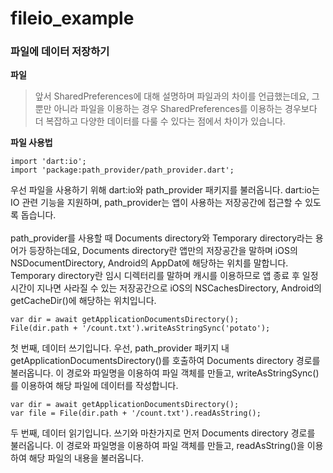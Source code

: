 # fileio_example

<h3>파일에 데이터 저장하기</h3>

**파일**
> 앞서 SharedPreferences에 대해 설명하며 파일과의 차이를 언급했는데요,
> 그 뿐만 아니라 파일을 이용하는 경우 SharedPreferences를 이용하는 경우보다 
> 더 복잡하고 다양한 데이터를 다룰 수 있다는 점에서 차이가 있습니다.

**파일 사용법**

```
import 'dart:io';
import 'package:path_provider/path_provider.dart';
```
우선 파일을 사용하기 위해 dart:io와 path_provider 패키지를 불러옵니다. dart:io는 IO 관련 기능을 지원하며,
path_provider는 앱이 사용하는 저장공간에 접근할 수 있도록 돕습니다. <br/><br/>
path_provider를 사용할 때 Documents directory와 Temporary directory라는 용어가 등장하는데요,
Documents directory란 앱만의 저장공간을 말하며 iOS의 NSDocumentDirectory, Android의 AppDat에 해당하는 위치를 말합니다.
Temporary directory란 임시 디렉터리를 말하며 캐시를 이용하므로 앱 종료 후 일정 시간이 지나면 사라질 수 있는 저장공간으로
iOS의 NSCachesDirectory, Android의 getCacheDir()에 해당하는 위치입니다.

```
var dir = await getApplicationDocumentsDirectory();
File(dir.path + '/count.txt').writeAsStringSync('potato');
```
첫 번째, 데이터 쓰기입니다. 
우선, path_provider 패키지 내 getApplicationDocumentsDirectory()를 호출하여 Documents directory 경로를 불러옵니다.
이 경로와 파일명을 이용하여 파일 객체를 만들고, writeAsStringSync()를 이용하여 해당 파일에 데이터를 작성합니다.

```
var dir = await getApplicationDocumentsDirectory();
var file = File(dir.path + '/count.txt').readAsString();
```
두 번째, 데이터 읽기입니다.
쓰기와 마찬가지로 먼저 Documents directory 경로를 불러옵니다. 
이 경로와 파일명을 이용하여 파일 객체를 만들고, readAsString()을 이용하여 해당 파일의 내용을 불러옵니다.